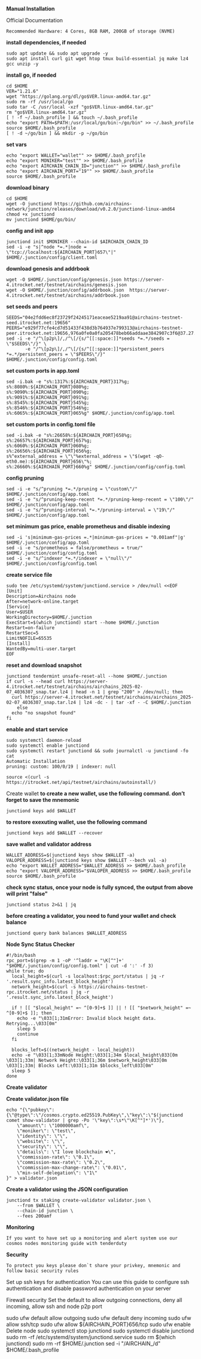 **Manual Installation**

Official Documentation
```
Recommended Hardware: 4 Cores, 8GB RAM, 200GB of storage (NVME)
```

**install dependencies, if needed**
```
sudo apt update && sudo apt upgrade -y
sudo apt install curl git wget htop tmux build-essential jq make lz4 gcc unzip -y
```

**install go, if needed**
```
cd $HOME
VER="1.21.6"
wget "https://golang.org/dl/go$VER.linux-amd64.tar.gz"
sudo rm -rf /usr/local/go
sudo tar -C /usr/local -xzf "go$VER.linux-amd64.tar.gz"
rm "go$VER.linux-amd64.tar.gz"
[ ! -f ~/.bash_profile ] && touch ~/.bash_profile
echo "export PATH=$PATH:/usr/local/go/bin:~/go/bin" >> ~/.bash_profile
source $HOME/.bash_profile
[ ! -d ~/go/bin ] && mkdir -p ~/go/bin
```

**set vars**
```
echo "export WALLET="wallet"" >> $HOME/.bash_profile
echo "export MONIKER="test"" >> $HOME/.bash_profile
echo "export AIRCHAIN_CHAIN_ID="junction"" >> $HOME/.bash_profile
echo "export AIRCHAIN_PORT="19"" >> $HOME/.bash_profile
source $HOME/.bash_profile
```

**download binary**
```
cd $HOME
wget -O junctiond https://github.com/airchains-network/junction/releases/download/v0.2.0/junctiond-linux-amd64
chmod +x junctiond
mv junctiond $HOME/go/bin/
```

**config and init app**
```
junctiond init $MONIKER --chain-id $AIRCHAIN_CHAIN_ID 
sed -i -e "s|^node *=.*|node = \"tcp://localhost:${AIRCHAIN_PORT}657\"|" $HOME/.junction/config/client.toml
```

**download genesis and addrbook**
```
wget -O $HOME/.junction/config/genesis.json https://server-4.itrocket.net/testnet/airchains/genesis.json
wget -O $HOME/.junction/config/addrbook.json  https://server-4.itrocket.net/testnet/airchains/addrbook.json
```

**set seeds and peers**
```
SEEDS="04e2fdd6ec8f23729f24245171eaceae5219aa91@airchains-testnet-seed.itrocket.net:19656"
PEERS="e929f77cfe4cd7d51433f438d3b764937e799313@airchains-testnet-peer.itrocket.net:19656,976a0fe0a0fa205478beb66addaae3842907c3f6@37.27.48.77:32656,5880ddf4518b061c111ae6bf07b1ef76ef2a42af@158.220.100.154:26656,a9ee14aac08cd57715086fd6759371cc434b4bcd@[2a01:4f8:171:325::2]:26656,8b2a63f074a37bbfebd82cb78a4893936e1dfd61@37.27.132.57:19656,84230c0e2f9a1e0dbd96dea52b9b90209be0478b@65.109.92.163:1020,859485b13c2d8ab3888ffc11d1c506d78f681317@5.9.116.21:26756,0305205b9c2c76557381ed71ac23244558a51099@162.55.65.162:26656,d0cbeeeb6d16d82aa36e0f3936efc0f0918f8956@51.91.80.192:26656,aaf57c42eb1a53b487443088db025a5d05f78159@[2a01:4f9:3051:19c2::2]:13756,5717aadf2f21e223012a1ab27e21307f510037c3@[2a01:4f8:262:121c::2]:13756"
sed -i -e "/^\[p2p\]/,/^\[/{s/^[[:space:]]*seeds *=.*/seeds = \"$SEEDS\"/}" \
       -e "/^\[p2p\]/,/^\[/{s/^[[:space:]]*persistent_peers *=.*/persistent_peers = \"$PEERS\"/}" $HOME/.junction/config/config.toml
```

**set custom ports in app.toml**
```
sed -i.bak -e "s%:1317%:${AIRCHAIN_PORT}317%g;
s%:8080%:${AIRCHAIN_PORT}080%g;
s%:9090%:${AIRCHAIN_PORT}090%g;
s%:9091%:${AIRCHAIN_PORT}091%g;
s%:8545%:${AIRCHAIN_PORT}545%g;
s%:8546%:${AIRCHAIN_PORT}546%g;
s%:6065%:${AIRCHAIN_PORT}065%g" $HOME/.junction/config/app.toml
```

**set custom ports in config.toml file**
```
sed -i.bak -e "s%:26658%:${AIRCHAIN_PORT}658%g;
s%:26657%:${AIRCHAIN_PORT}657%g;
s%:6060%:${AIRCHAIN_PORT}060%g;
s%:26656%:${AIRCHAIN_PORT}656%g;
s%^external_address = \"\"%external_address = \"$(wget -qO- eth0.me):${AIRCHAIN_PORT}656\"%;
s%:26660%:${AIRCHAIN_PORT}660%g" $HOME/.junction/config/config.toml
```

**config pruning**
```
sed -i -e "s/^pruning *=.*/pruning = \"custom\"/" $HOME/.junction/config/app.toml 
sed -i -e "s/^pruning-keep-recent *=.*/pruning-keep-recent = \"100\"/" $HOME/.junction/config/app.toml
sed -i -e "s/^pruning-interval *=.*/pruning-interval = \"19\"/" $HOME/.junction/config/app.toml
```

**set minimum gas price, enable prometheus and disable indexing**
```
sed -i 's|minimum-gas-prices =.*|minimum-gas-prices = "0.001amf"|g' $HOME/.junction/config/app.toml
sed -i -e "s/prometheus = false/prometheus = true/" $HOME/.junction/config/config.toml
sed -i -e "s/^indexer *=.*/indexer = \"null\"/" $HOME/.junction/config/config.toml
```
**create service file**
```
sudo tee /etc/systemd/system/junctiond.service > /dev/null <<EOF
[Unit]
Description=Airchains node
After=network-online.target
[Service]
User=$USER
WorkingDirectory=$HOME/.junction
ExecStart=$(which junctiond) start --home $HOME/.junction
Restart=on-failure
RestartSec=5
LimitNOFILE=65535
[Install]
WantedBy=multi-user.target
EOF
```

**reset and download snapshot**
```
junctiond tendermint unsafe-reset-all --home $HOME/.junction
if curl -s --head curl https://server-4.itrocket.net/testnet/airchains/airchains_2025-02-07_4036307_snap.tar.lz4 | head -n 1 | grep "200" > /dev/null; then
  curl https://server-4.itrocket.net/testnet/airchains/airchains_2025-02-07_4036307_snap.tar.lz4 | lz4 -dc - | tar -xf - -C $HOME/.junction
    else
  echo "no snapshot found"
fi
```

**enable and start service**
```
sudo systemctl daemon-reload
sudo systemctl enable junctiond
sudo systemctl restart junctiond && sudo journalctl -u junctiond -fo cat
Automatic Installation
pruning: custom: 100/0/19 | indexer: null

source <(curl -s https://itrocket.net/api/testnet/airchains/autoinstall/)
```

Create wallet
**to create a new wallet, use the following command. don’t forget to save the mnemonic**
```
junctiond keys add $WALLET
```

**to restore exexuting wallet, use the following command**
```
junctiond keys add $WALLET --recover
```

**save wallet and validator address**
```
WALLET_ADDRESS=$(junctiond keys show $WALLET -a)
VALOPER_ADDRESS=$(junctiond keys show $WALLET --bech val -a)
echo "export WALLET_ADDRESS="$WALLET_ADDRESS >> $HOME/.bash_profile
echo "export VALOPER_ADDRESS="$VALOPER_ADDRESS >> $HOME/.bash_profile
source $HOME/.bash_profile
```

**check sync status, once your node is fully synced, the output from above will print "false"**
```
junctiond status 2>&1 | jq 
```

**before creating a validator, you need to fund your wallet and check balance**
```
junctiond query bank balances $WALLET_ADDRESS 
```

**Node Sync Status Checker**
```
#!/bin/bash
rpc_port=$(grep -m 1 -oP '^laddr = "\K[^"]+' "$HOME/.junction/config/config.toml" | cut -d ':' -f 3)
while true; do
  local_height=$(curl -s localhost:$rpc_port/status | jq -r '.result.sync_info.latest_block_height')
  network_height=$(curl -s https://airchains-testnet-rpc.itrocket.net/status | jq -r '.result.sync_info.latest_block_height')

  if ! [[ "$local_height" =~ ^[0-9]+$ ]] || ! [[ "$network_height" =~ ^[0-9]+$ ]]; then
    echo -e "\033[1;31mError: Invalid block height data. Retrying...\033[0m"
    sleep 5
    continue
  fi

  blocks_left=$((network_height - local_height))
  echo -e "\033[1;33mNode Height:\033[1;34m $local_height\033[0m \033[1;33m| Network Height:\033[1;36m $network_height\033[0m \033[1;33m| Blocks Left:\033[1;31m $blocks_left\033[0m"
  sleep 5
done
```

**Create validator**

**Create validator.json file**
```
echo "{\"pubkey\":{\"@type\":\"/cosmos.crypto.ed25519.PubKey\",\"key\":\"$(junctiond comet show-validator | grep -Po '\"key\":\s*\"\K[^"]*')\"},
    \"amount\": \"1000000amf\",
    \"moniker\": \"test\",
    \"identity\": \"\",
    \"website\": \"\",
    \"security\": \"\",
    \"details\": \"I love blockchain ❤️\",
    \"commission-rate\": \"0.1\",
    \"commission-max-rate\": \"0.2\",
    \"commission-max-change-rate\": \"0.01\",
    \"min-self-delegation\": \"1\"
}" > validator.json
```

**Create a validator using the JSON configuration**
```
junctiond tx staking create-validator validator.json \
    --from $WALLET \
    --chain-id junction \
	--fees 200amf
```

**Monitoring**
```
If you want to have set up a monitoring and alert system use our cosmos nodes monitoring guide with tenderduty
```

**Security**
```
To protect you keys please don`t share your privkey, mnemonic and follow basic security rules
```

Set up ssh keys for authentication
You can use this guide to configure ssh authentication and disable password authentication on your server

Firewall security
Set the default to allow outgoing connections, deny all incoming, allow ssh and node p2p port

sudo ufw default allow outgoing 
sudo ufw default deny incoming 
sudo ufw allow ssh/tcp 
sudo ufw allow ${AIRCHAIN_PORT}656/tcp
sudo ufw enable
Delete node
sudo systemctl stop junctiond
sudo systemctl disable junctiond
sudo rm -rf /etc/systemd/system/junctiond.service
sudo rm $(which junctiond)
sudo rm -rf $HOME/.junction
sed -i "/AIRCHAIN_/d" $HOME/.bash_profile
